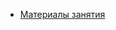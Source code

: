 * [Материалы занятия](https://lms.ait-tr.eu/#/student-cabinet/lessons/group/cohort44E/module/basic_programming/lesson/lesson_03#code)